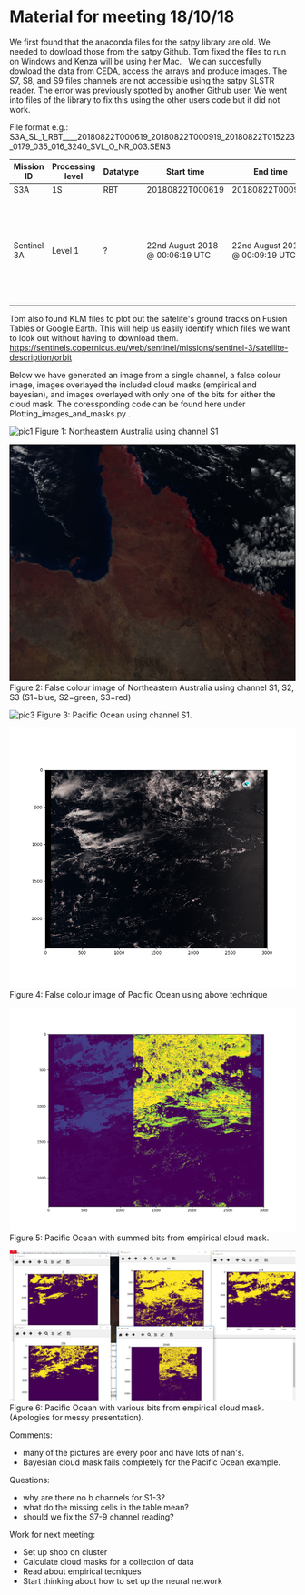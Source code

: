  
# Material for meeting 18/10/18

We first found that the anaconda files for the satpy library are old. We needed to dowload those from the satpy Github. Tom fixed the files to run on Windows and Kenza will be using her Mac. 
 
We can succesfully dowload the data from CEDA, access the arrays and produce images. The S7, S8, and S9 files channels are not accessible using the satpy SLSTR reader. The error was previously spotted by another Github user. We went into files of the library to fix this using the other users code but it did not work. 

File format e.g.: 
S3A_SL_1_RBT____20180822T000619_20180822T000919_20180822T015223_0179_035_016_3240_SVL_O_NR_003.SEN3

Mission ID | Processing level | Datatype | Start time | End time | Creation time | Duration | Cycle | Relative orbit| Frame | Center | Mode | Timeliness | Collection 
---------- | ---------------- | -------- | ---------- | ---------| ------------- | -------- | ----- | --------------| ----- | ------ | ---- | ---------- | ------------
S3A | 1S | RBT |20180822T000619 | 20180822T000919| 20180822T015223 | 0179 | 035 | 016 | 3240 | SVL | O | NR | 003
Sentinel 3A | Level 1 | ? | 22nd August 2018 @ 00:06:19 UTC | 22nd August 2018 @ 00:09:19 UTC| 22nd August 2018 @ 01:52:23 UTC | 179s | 35 multiples of 385 orbits (385 orbits are completed before the ground tracks are repeated) | 35th orbits in cycle | 16 | Svalbard processing center |  

Tom also found KLM files to plot out the satelite's ground tracks on Fusion Tables or Google Earth. This will help us easily identify which files we want to look out without having to download them. 
https://sentinels.copernicus.eu/web/sentinel/missions/sentinel-3/satellite-description/orbit

Below we have generated an image from a single channel, a false colour image, images overlayed the included cloud masks (empirical and bayesian), and images overlayed with only one of the bits for either the cloud mask. The coressponding code can be found here under Plotting_images_and_masks.py . 

![pic1](/Images/S1_n.png)
Figure 1: Northeastern Australia using channel S1

![pic2](/Images/nothernaustralia_falsecolour.png)
Figure 2: False colour image of Northeastern Australia using channel S1, S2, S3 (S1=blue, S2=green, S3=red)

![pic3](/Images/S1n_S3A_SL_1_RBT____20180404T190108_LN2_O_NT_003-(10.442133,-142.862277).png)
Figure 3: Pacific Ocean using channel S1.

![pic4](/Images/Figure_1-1.png)
Figure 4: False colour image of Pacific Ocean using above technique

![pic5](/Images/Figure_2.png)
Figure 5: Pacific Ocean with summed bits from empirical cloud mask.

![pic6](/Images/Untitled.png)
Figure 6: Pacific Ocean with various bits from empirical cloud mask. (Apologies for messy presentation).


Comments: 
- many of the pictures are every poor and have lots of nan's.
- Bayesian cloud mask fails completely for the Pacific Ocean example.

Questions:
- why are there no b channels for S1-3?
- what do the missing cells in the table mean? 
- should we fix the S7-9 channel reading?

Work for next meeting: 
- Set up shop on cluster 
- Calculate cloud masks for a collection of data 
- Read about empirical tecniques 
- Start thinking about how to set up the neural network

